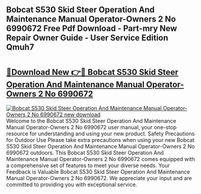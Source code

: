 ## Bobcat S530 Skid Steer Operation And Maintenance Manual Operator-Owners 2 No 6990672 Free Pdf Download - Part-mry New Repair Owner Guide - User Service Edition Qmuh7

# <h2><a href="http://bc60309.oget.top/?id=Bobcat+S530+Skid+Steer+Operation+And+Maintenance+Manual+Operator-Owners+2+No+6990672">🔗Download New 👉🔴 Bobcat S530 Skid Steer Operation And Maintenance Manual Operator-Owners 2 No 6990672</a></h2>

[![Bobcat S530 Skid Steer Operation And Maintenance Manual Operator-Owners 2 No 6990672 new download](https://i.imgur.com/5g1atiW.png)](http://bc60309.oget.top/?id=Bobcat+S530+Skid+Steer+Operation+And+Maintenance+Manual+Operator-Owners+2+No+6990672)
Welcome to the Bobcat S530 Skid Steer Operation And Maintenance Manual Operator-Owners 2 No 6990672 user manual, your one-stop resource for understanding and using your new product. Safety Precautions for Outdoor Use Please take extra precautions when using your new Bobcat S530 Skid Steer Operation And Maintenance Manual Operator-Owners 2 No 6990672 outdoors. This Bobcat S530 Skid Steer Operation And Maintenance Manual Operator-Owners 2 No 6990672 comes equipped with a comprehensive set of features to meet your diverse needs. Your Feedback is Valuable Bobcat S530 Skid Steer Operation And Maintenance Manual Operator-Owners 2 No 6990672. We appreciate your input and are committed to providing you with exceptional service.
